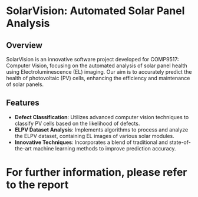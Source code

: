 # SolarVision: Automated Solar Panel Analysis

## Overview
SolarVision is an innovative software project developed for COMP9517: Computer Vision, focusing on the automated analysis of solar panel health using Electroluminescence (EL) imaging. Our aim is to accurately predict the health of photovoltaic (PV) cells, enhancing the efficiency and maintenance of solar panels.

## Features
- **Defect Classification**: Utilizes advanced computer vision techniques to classify PV cells based on the likelihood of defects.
- **ELPV Dataset Analysis**: Implements algorithms to process and analyze the ELPV dataset, containing EL images of various solar modules.
- **Innovative Techniques**: Incorporates a blend of traditional and state-of-the-art machine learning methods to improve prediction accuracy.

# For further information, please refer to the report